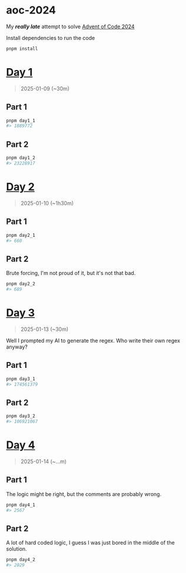 # aoc-2024

My ***really late*** attempt to solve [Advent of Code 2024](https://adventofcode.com/2024)

Install dependencies to run the code

```sh
pnpm install
```

# [Day 1](https://adventofcode.com/2024/day/1)

> 2025-01-09 (~30m)

## Part 1

```sh
pnpm day1_1
#> 1889772
```

## Part 2

```sh
pnpm day1_2
#> 23228917
```

# [Day 2](https://adventofcode.com/2024/day/2)

> 2025-01-10 (~1h30m)

## Part 1

```sh
pnpm day2_1
#> 660
```

## Part 2

Brute forcing, I'm not proud of it, but it's not that bad.

```sh
pnpm day2_2
#> 689
```

# [Day 3](https://adventofcode.com/2024/day/3)

> 2025-01-13 (~30m)

Well I prompted my AI to generate the regex. Who write their own regex anyway?

## Part 1

```sh
pnpm day3_1
#> 174561379
```

## Part 2

```sh
pnpm day3_2
#> 106921067
```

# [Day 4](https://adventofcode.com/2024/day/4)

> 2025-01-14 (~...m)

## Part 1

The logic might be right, but the comments are probably wrong.

```sh
pnpm day4_1
#> 2567
```

## Part 2

A lot of hard coded logic, I guess I was just bored in the middle of the solution.

```sh
pnpm day4_2
#> 2029
```
